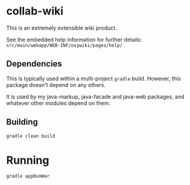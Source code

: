 # collab-wiki

This is an extremely extensible wiki product.

See the embedded help information for further details:
`src/main/webapp/WEB-INF/oxywiki/pages/help/`

## Dependencies

This is typically used within a multi-project `gradle` build.
However, this package doesn't depend on any others.

It is used by my java-markup, java-facade and java-web packages, 
and whatever other modules depend on them.

## Building

```sh
gradle clean build
```

# Running

```sh
gradle appRunWar
```

